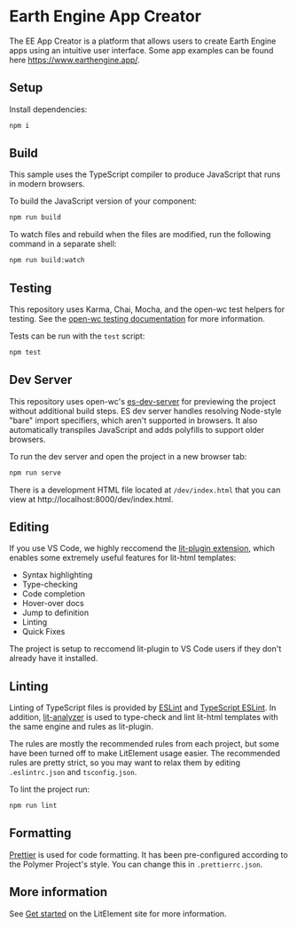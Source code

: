 # Earth Engine App Creator

The EE App Creator is a platform that allows users to create Earth Engine apps
using an intuitive user interface. Some app examples can be found here
https://www.earthengine.app/.

## Setup

Install dependencies:

```bash
npm i
```

## Build

This sample uses the TypeScript compiler to produce JavaScript that runs in
modern browsers.

To build the JavaScript version of your component:

```bash
npm run build
```

To watch files and rebuild when the files are modified, run the following
command in a separate shell:

```bash
npm run build:watch
```

## Testing

This repository uses Karma, Chai, Mocha, and the open-wc test helpers for
testing. See the
[open-wc testing documentation](https://open-wc.org/testing/testing.html) for
more information.

Tests can be run with the `test` script:

```bash
npm test
```

## Dev Server

This repository uses open-wc's
[es-dev-server](https://github.com/open-wc/open-wc/tree/master/packages/es-dev-server)
for previewing the project without additional build steps. ES dev server handles
resolving Node-style "bare" import specifiers, which aren't supported in
browsers. It also automatically transpiles JavaScript and adds polyfills to
support older browsers.

To run the dev server and open the project in a new browser tab:

```bash
npm run serve
```

There is a development HTML file located at `/dev/index.html` that you can view
at http://localhost:8000/dev/index.html.

## Editing

If you use VS Code, we highly reccomend the
[lit-plugin extension](https://marketplace.visualstudio.com/items?itemName=runem.lit-plugin),
which enables some extremely useful features for lit-html templates:

-   Syntax highlighting
-   Type-checking
-   Code completion
-   Hover-over docs
-   Jump to definition
-   Linting
-   Quick Fixes

The project is setup to reccomend lit-plugin to VS Code users if they don't
already have it installed.

## Linting

Linting of TypeScript files is provided by [ESLint](eslint.org) and
[TypeScript ESLint](https://github.com/typescript-eslint/typescript-eslint). In
addition, [lit-analyzer](https://www.npmjs.com/package/lit-analyzer) is used to
type-check and lint lit-html templates with the same engine and rules as
lit-plugin.

The rules are mostly the recommended rules from each project, but some have been
turned off to make LitElement usage easier. The recommended rules are pretty
strict, so you may want to relax them by editing `.eslintrc.json` and
`tsconfig.json`.

To lint the project run:

```bash
npm run lint
```

## Formatting

[Prettier](https://prettier.io/) is used for code formatting. It has been
pre-configured according to the Polymer Project's style. You can change this in
`.prettierrc.json`.

## More information

See [Get started](https://lit-element.polymer-project.org/guide/start) on the
LitElement site for more information.
